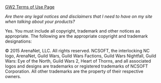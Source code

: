 [GW2 Terms of Use Page](https://www.guildwars2.com/en/legal/guild-wars-2-content-terms-of-use/)

*Are there any legal notices and disclaimers that I need to have on my site when talking about your products?*

Yes. You must include all copyright, trademark and other notices as appropriate. The following are the appropriate copyright and trademark designations:

© 2015 ArenaNet, LLC. All rights reserved. NCSOFT, the interlocking NC logo, ArenaNet, Guild Wars, Guild Wars Factions, Guild Wars Nightfall, Guild Wars: Eye of the North, Guild Wars 2, Heart of Thorns, and all associated logos and designs are trademarks or registered trademarks of NCSOFT Corporation. All other trademarks are the property of their respective owners.
